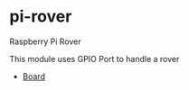 pi-rover
========

Raspberry Pi Rover

 This module uses GPIO Port to handle a rover
 
 * [Board](https://trello.com/board/pi-rover/51db60712c384c1a4f000737)
